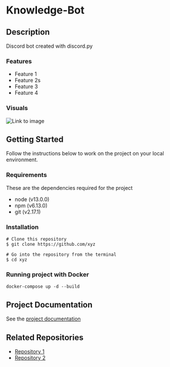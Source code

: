 # Knowledge-Bot

## Description

Discord bot created with discord.py

### Features

- Feature 1
- Feature 2s
- Feature 3
- Feature 4

### Visuals

![Link to image]()

## Getting Started

Follow the instructions below to work on the project on your local environment.

### Requirements

These are the dependencies required for the project

- node (v13.0.0)
- npm (v6.13.0)
- git (v2.17.1)

### Installation

```
# Clone this repository
$ git clone https://github.com/xyz

# Go into the repository from the terminal
$ cd xyz

```

### Running project with Docker

```
docker-compose up -d --build
```

## Project Documentation

See the [project documentation ](https://github.com/miguel-osuna/Knowledge-Bot/wiki)

## Related Repositories

- [Repository 1](#)
- [Repository 2](#)
